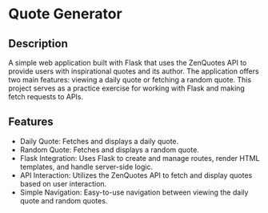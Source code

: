 # Quote Generator

## Description
A simple web application built with Flask that uses the ZenQuotes API to provide users with inspirational quotes and its author. The application offers two main features: viewing a daily quote or fetching a random quote. This project serves as a practice exercise for working with Flask and making fetch requests to APIs.

## Features
- Daily Quote: Fetches and displays a daily quote.
- Random Quote: Fetches and displays a random quote.
- Flask Integration: Uses Flask to create and manage routes, render HTML templates, and handle server-side logic.
- API Interaction: Utilizes the ZenQuotes API to fetch and display quotes based on user interaction.
- Simple Navigation: Easy-to-use navigation between viewing the daily quote and random quotes.
